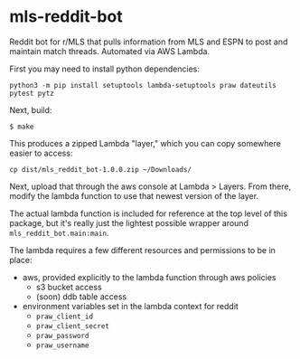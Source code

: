 # mls-reddit-bot
Reddit bot for r/MLS that pulls information from MLS and ESPN to post and maintain match threads. Automated via AWS Lambda.

First you may need to install python dependencies:
```
python3 -m pip install setuptools lambda-setuptools praw dateutils pytest pytz
```

Next, build:
```
$ make
```

This produces a zipped Lambda "layer," which you can copy somewhere easier to access:

```
cp dist/mls_reddit_bot-1.0.0.zip ~/Downloads/
```

Next, upload that through the aws console at Lambda > Layers. From there, modify
the lambda function to use that newest version of the layer.

The actual lambda function is included for reference at the top level of this
package, but it's really just the lightest possible wrapper around
`mls_reddit_bot.main:main`.

The lambda requires a few different resources and permissions to be in place:

* aws, provided explicitly to the lambda function through aws policies
  * s3 bucket access
  * (soon) ddb table access
* environment variables set in the lambda context for reddit
  * `praw_client_id`
  * `praw_client_secret`
  * `praw_password`
  * `praw_username`
